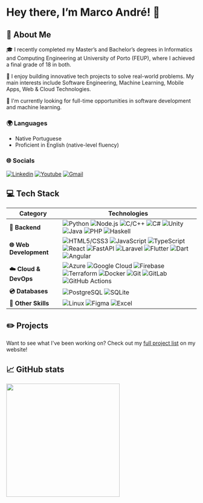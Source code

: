 # Hey there, I’m Marco André! 👋

## 💫 About Me

🎓 I recently completed my Master’s and Bachelor’s degrees in Informatics and Computing Engineering at University of Porto (FEUP), where I achieved a final grade of 18 in both.

🚀 I enjoy building innovative tech projects to solve real-world problems. My main interests include Software Engineering, Machine Learning, Mobile Apps, Web & Cloud Technologies.

🌱 I'm currently looking for full-time opportunities in software development and machine learning.

### 🌍 Languages

- Native Portuguese  
- Proficient in English (native-level fluency)

### 🌐 Socials

[![Linkedin](https://img.shields.io/badge/LinkedIn-0077B5?style=for-the-badge&logo=linkedin&logoColor=white)](https://www.linkedin.com/in/marco21andre/)
[![Youtube](https://img.shields.io/badge/YouTube-FF0000?style=for-the-badge&logo=youtube&logoColor=white)](https://www.youtube.com/@marco21andre)
[![Gmail](https://img.shields.io/badge/Gmail-D14836?style=for-the-badge&logo=gmail&logoColor=white)](mailto:marcoandre2103@gmail.com)

## 💻 Tech Stack

| Category | Technologies |
|----------|--------------|
| **🧠 Backend** | ![Python](https://img.shields.io/badge/Python-3776AB?style=for-the-badge&logo=python&logoColor=white) ![Node.js](https://img.shields.io/badge/Node.js-339933?style=for-the-badge&logo=nodedotjs&logoColor=white) ![C/C++](https://img.shields.io/badge/C%2FC++-00599C?style=for-the-badge&logo=c%2B%2B&logoColor=white) ![C#](https://img.shields.io/badge/c%23-%23239120.svg?style=for-the-badge&logo=csharp&logoColor=white) ![Unity](https://img.shields.io/badge/unity-%23000000.svg?style=for-the-badge&logo=unity&logoColor=white) ![Java](https://img.shields.io/badge/Java-ED8B00?style=for-the-badge&logo=openjdk&logoColor=white) ![PHP](https://img.shields.io/badge/PHP-777BB4?style=for-the-badge&logo=php&logoColor=white) ![Haskell](https://img.shields.io/badge/Haskell-5e5086?style=for-the-badge&logo=haskell&logoColor=white) |
| **🌐 Web Development** | ![HTML5/CSS3](https://img.shields.io/badge/HTML%2FCSS-E34F26?style=for-the-badge&logo=html5&logoColor=white) ![JavaScript](https://img.shields.io/badge/JavaScript-F7DF1E?style=for-the-badge&logo=javascript&logoColor=black) ![TypeScript](https://img.shields.io/badge/TypeScript-007ACC?style=for-the-badge&logo=typescript&logoColor=white) ![React](https://img.shields.io/badge/React-20232A?style=for-the-badge&logo=react&logoColor=61DAFB) ![FastAPI](https://img.shields.io/badge/FastAPI-009688?style=for-the-badge&logo=fastapi&logoColor=white) ![Laravel](https://img.shields.io/badge/Laravel-FF2D20?style=for-the-badge&logo=laravel&logoColor=white) ![Flutter](https://img.shields.io/badge/Flutter-02569B?style=for-the-badge&logo=flutter&logoColor=white) ![Dart](https://img.shields.io/badge/Dart-0175C2?style=for-the-badge&logo=dart&logoColor=white) ![Angular](https://img.shields.io/badge/angular-%23DD0031.svg?style=for-the-badge&logo=angular&logoColor=white) |
| **☁️ Cloud & DevOps** | ![Azure](https://img.shields.io/badge/Azure-0078D4?style=for-the-badge&logo=cloud&logoColor=white) ![Google Cloud](https://img.shields.io/badge/Google_Cloud-4285F4?style=for-the-badge&logo=google-cloud&logoColor=white) ![Firebase](https://img.shields.io/badge/Firebase-FFCA28?style=for-the-badge&logo=firebase&logoColor=black) ![Terraform](https://img.shields.io/badge/Terraform-07405E?style=for-the-badge&logo=terraform&logoColor=white) ![Docker](https://img.shields.io/badge/Docker-2496ED?style=for-the-badge&logo=docker&logoColor=white) ![Git](https://img.shields.io/badge/Git-F05033?style=for-the-badge&logo=git&logoColor=white) ![GitLab](https://img.shields.io/badge/GitLab-FC6D26?style=for-the-badge&logo=gitlab&logoColor=white) ![GitHub Actions](https://img.shields.io/badge/GitHub_Actions-2088FF?style=for-the-badge&logo=github-actions&logoColor=white) |
| **💿 Databases** | ![PostgreSQL](https://img.shields.io/badge/PostgreSQL-316192?style=for-the-badge&logo=postgresql&logoColor=white) ![SQLite](https://img.shields.io/badge/SQLite-003B57?style=for-the-badge&logo=sqlite&logoColor=white) |
| **🧰 Other Skills** | ![Linux](https://img.shields.io/badge/Linux-FCC624?style=for-the-badge&logo=linux&logoColor=black) ![Figma](https://img.shields.io/badge/Figma-F24E1E?style=for-the-badge&logo=figma&logoColor=white) ![Excel](https://img.shields.io/badge/Excel-217346?style=for-the-badge&logo=microsoft-excel&logoColor=white) |

## ✏️ Projects

Want to see what I've been working on? Check out my [full project list](https://m21ark.github.io/projects) on my website!

## 📈 GitHub stats

<div>
    <a href="https://github.com/m21ark">
    <img height="300em" src="https://github-readme-stats.vercel.app/api?username=m21ark&show_icons=true&theme=dracula&include_all_commits=true&cout_private=true"/>
</div>
